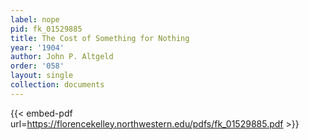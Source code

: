 ```yaml
---
label: nope
pid: fk_01529885
title: The Cost of Something for Nothing
year: '1904'
author: John P. Altgeld
order: '058'
layout: single
collection: documents
---
```



{{< embed-pdf url=https://florencekelley.northwestern.edu/pdfs/fk_01529885.pdf >}}